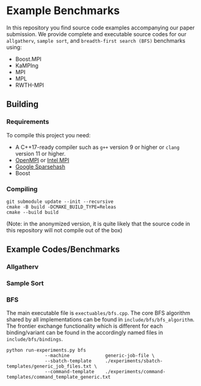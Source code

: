 # Example Benchmarks

In this repository you find source code examples accompanying our paper submission.
We provide complete and executable source codes for our `allgatherv`, `sample sort`, and `breadth-first search (BFS)` benchmarks using:
- Boost.MPI
- KaMPIng
- MPI
- MPL
- RWTH-MPI

## Building

### Requirements
To compile this project you need:
- A C++17-ready compiler such as `g++` version 9 or higher or `clang` version 11 or higher.
- [OpenMPI](https://www.open-mpi.org/) or [Intel MPI](https://www.intel.com/content/www/us/en/developer/tools/oneapi/mpi-library.html#gs.pr0oht)
- [Google Sparsehash](https://github.com/sparsehash/sparsehash)
- Boost


### Compiling

```shell
git submodule update --init --recursive
cmake -B build -DCMAKE_BUILD_TYPE=Releas 
cmake --build build
```
(Note: in the anonymized version, it is quite likely that the source code in this repository will not compile out of the box)

## Example Codes/Benchmarks

### Allgatherv
### Sample Sort

### BFS

The main executable file is `exectuables/bfs.cpp`. The core BFS algorithm shared by all implementations can be found in `include/bfs/bfs_algorithm`.
The frontier exchange functionality which is different for each binding/variant can be found in the accordingly named files in `include/bfs/bindings`.
```shell
python run-experiments.py bfs
              --machine             generic-job-file \
              --sbatch-template     ./experiments/sbatch-templates/generic_job_files.txt \
              --command-template    ./experiments/command-templates/command_template_generic.txt
```

